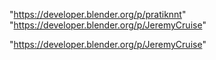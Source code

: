 "https://developer.blender.org/p/pratiknnt"
"https://developer.blender.org/p/JeremyCruise"
 
"https://developer.blender.org/p/JeremyCruise"
 
